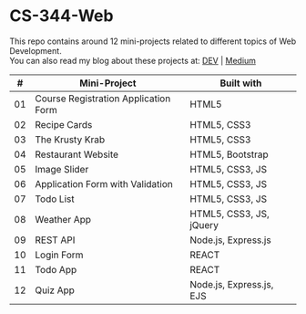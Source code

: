 # CS-344-Web
This repo contains around 12 mini-projects related to different topics of Web Development.  
You can also read my blog about these projects at: [DEV](https://dev.to/ahmedmbutt/12-mini-web-projects-to-boost-your-web-development-skills-5dfi) | [Medium](https://medium.com/@ahmedmbutt/12-mini-web-projects-to-boost-your-web-development-skills-101cc9e79a0d)

|#| Mini-Project | Built with |
|--|--|--|
| 01 | Course Registration Application Form | HTML5 |
| 02 | Recipe Cards | HTML5, CSS3 |
| 03 | The Krusty Krab | HTML5, CSS3 |
| 04 | Restaurant Website | HTML5, Bootstrap |
| 05 | Image Slider | HTML5, CSS3, JS |
| 06 | Application Form with Validation | HTML5, CSS3, JS |
| 07 | Todo List | HTML5, CSS3, JS |
| 08 | Weather App | HTML5, CSS3, JS, jQuery |
| 09 | REST API | Node.js, Express.js |
| 10 | Login Form | REACT |
| 11 | Todo App | REACT |
| 12 | Quiz App | Node.js, Express.js, EJS |
